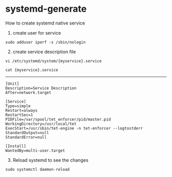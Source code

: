 # systemd-generate
How to create systemd native service 



1. create user for service
```
sudo adduser iperf -s /sbin/nologin 
```

2. create service description file 
```
vi /etc/systemd/system/{myservice}.service

cat {myservice}.service
```
***
```
[Unit]
Description=Service Description
After=network.target 

[Service]
Type=simple
Restart=always
RestartSec=1
PIDFile=/var/spool/tet_enforcer/pid/master.pid
WorkingDirectory=/usr/local/tet
ExecStart=/usr/sbin/tet-engine -n tet-enforcer --logtostderr
StandardOutput=null
StandardError=null

[Install]
WantedBy=multi-user.target
```

3. Reload systemd to see the changes 
```
sudo systemctl daemon-reload
```
